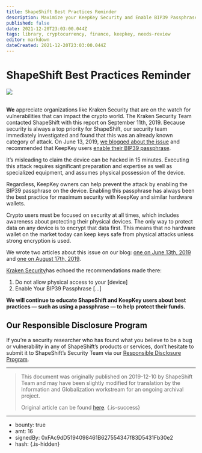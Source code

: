 ```yaml
---
title: ShapeShift Best Practices Reminder
description: Maximize your KeepKey Security and Enable BIP39 Passphrase.
published: false
date: 2021-12-20T23:03:00.044Z
tags: library, cryptocurrency, finance, keepkey, needs-review
editor: markdown
dateCreated: 2021-12-20T23:03:00.044Z
---
```


# ShapeShift Best Practices Reminder

![](https://assets.website-files.com/5e9a09610b7dce71f87f7f17/5e9a22e4cd7578f798c05cd1_5e996dbb692e5882365a35e4_0_DY7P5iEMC_Roen_j.png)

<br/>**We** appreciate organizations like Kraken Security that are on the watch for vulnerabilities that can impact the crypto world. The Kraken Security Team contacted ShapeShift with this report on September 11th, 2019. Because security is always a top priority for ShapeShift, our security team immediately investigated and found that this was an already known category of attack. On June 13, 2019, [we blogged about the issue](https://medium.com/shapeshift-stories/responding-to-ledgers-2019-breakingbitcoin-findings-4213849a4fb) and recommended that KeepKey users [enable their BIP39 passphrase](https://shapeshift.zendesk.com/hc/en-us/articles/360011101600-How-to-Enable-BIP39-Passphrase-in-the-ShapeShift-Platform).

It’s misleading to claim the device can be hacked in 15 minutes. Executing this attack requires significant preparation and expertise as well as specialized equipment, and assumes physical possession of the device.

Regardless, KeepKey owners can help prevent the attack by enabling the BIP39 passphrase on the device. Enabling this passphrase has always been the best practice for maximum security with KeepKey and similar hardware wallets.

Crypto users must be focused on security at all times, which includes awareness about protecting their physical devices. The only way to protect data on any device is to encrypt that data first. This means that no hardware wallet on the market today can keep keys safe from physical attacks unless strong encryption is used.

We wrote two articles about this issue on our blog: [one on June 13th, 2019](https://medium.com/shapeshift-stories/responding-to-ledgers-2019-breakingbitcoin-findings-4213849a4fb) and [one on August 17th, 2019](https://medium.com/shapeshift-stories/shapeshift-security-update-5b0dd45c93db).

[Kraken Security](https://blog.kraken.com/post/3245/flaw-found-in-keepkey-crypto-hardware-wallet/)has echoed the recommendations made there:

1. Do not allow physical access to your [device]
2. Enable Your BIP39 Passphrase […]<br/> 

**We will continue to educate ShapeShift and KeepKey users about best practices — such as using a passphrase — to help protect their funds.**

## Our Responsible Disclosure Program

If you’re a security researcher who has found what you believe to be a bug or vulnerability in any of ShapeShift’s products or services, don’t hesitate to submit it to ShapeShift’s Security Team via our [Responsible Disclosure Program](https://shapeshift.com/responsible-disclosure-program).

---

> This document was originally published on 2019-12-10 by ShapeShift Team and may have been slightly modified for translation by the Information and Globalization workstream for an ongoing archival project.
>
> Original article can be found [here](https://shapeshift.com/library/shapeshift-best-practices-reminder).
{.is-success}

---

- bounty: true
- amt: 16
- signedBy: 0xFAc9dD5194098461B627554347f83D5431Fb30e2
- hash: 
{.is-hidden}